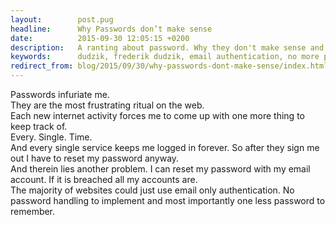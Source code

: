 ```yaml
---
layout:        post.pug
headline:      Why Passwords don’t make sense
date:          2015-09-30 12:05:15 +0200
description:   A ranting about password. Why they don't make sense and how authentication should work.
keywords:      dudzik, frederik dudzik, email authentication, no more password, email authentication, passwordless authentication
redirect_from: blog/2015/09/30/why-passwords-dont-make-sense/index.html
---
```


Passwords infuriate me.<br>
They are the most frustrating ritual on the web.<br>
Each new internet activity forces me to come up with one more thing to keep track of.<br>
Every. Single. Time.<br>
And every single service keeps me logged in forever. So after they sign me out I have to reset my password anyway.<br>
And therein lies another problem. I can reset my password with my email account. If it is breached all my accounts are.<br>
The majority of websites could just use email only authentication. No password handling to implement and most importantly one less password to remember.<br>

